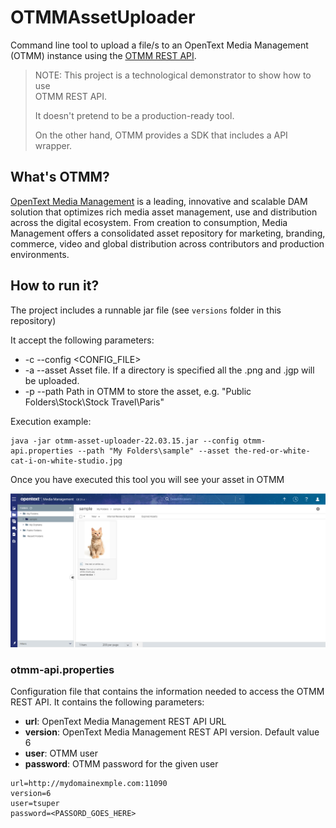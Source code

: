 # OTMMAssetUploader

Command line tool to upload a file/s to an OpenText Media Management (OTMM) instance
using the [OTMM REST API](https://developer.opentext.com/apis/14ba85a7-4693-48d3-8c93-9214c663edd2/06c4a79f-3f4a-4a5a-aab9-9519740b27c7/1d6ec9c5-7620-456e-b52f-cfffb2734eb0).

> NOTE: This project is a technological demonstrator to show how to use  
> OTMM REST API. 
>
>It doesn't pretend to be a production-ready tool.
>
> On the other hand, OTMM provides a SDK that includes a API wrapper.

## What's OTMM?

[OpenText Media Management](https://www.opentext.com/products-and-solutions/products/customer-experience-management/digital-asset-management/opentext-media-management) 
is a leading, innovative and scalable DAM solution that optimizes rich media 
asset management, use and distribution across the digital ecosystem. From 
creation to consumption, Media Management offers a consolidated asset 
repository for marketing, branding, commerce, video and global distribution 
across contributors and production environments.

## How to run it?

The project includes a runnable jar file (see `versions` folder in this repository)

It accept the following parameters:

   - -c --config  <CONFIG_FILE> 
   - -a --asset   Asset file. If a directory is specified all the .png and .jgp will be uploaded.
   - -p --path    Path in OTMM to store the asset, e.g. "Public Folders\Stock\Stock Travel\Paris"

Execution example:

```
java -jar otmm-asset-uploader-22.03.15.jar --config otmm-api.properties --path "My Folders\sample" --asset the-red-or-white-cat-i-on-white-studio.jpg
```

Once you have executed this tool you will see your asset in OTMM

![Image uploaded to OTMM using REST API](./img/image-upload-to-otmm-using-the-api.png)

### otmm-api.properties

Configuration file that contains the information needed to access the OTMM REST API.
It contains the following parameters:

 - **url**: OpenText Media Management REST API URL
 - **version**: OpenText Media Management REST API version. Default value 6
 - **user**: OTMM user
 - **password**: OTMM password for the given user

```
url=http://mydomainexmple.com:11090
version=6
user=tsuper
password=<PASSORD_GOES_HERE>
```